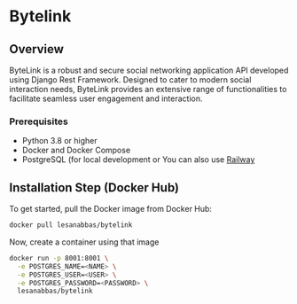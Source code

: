 # Bytelink

## Overview
ByteLink is a robust and secure social networking application API developed using Django Rest Framework. Designed to cater to modern social interaction needs, ByteLink provides an extensive range of functionalities to facilitate seamless user engagement and interaction.

### Prerequisites
- Python 3.8 or higher
- Docker and Docker Compose
- PostgreSQL (for local development or You can also use [Railway](https://railway.app/)

## Installation Step (Docker Hub)

To get started, pull the Docker image from Docker Hub:

```bash
docker pull lesanabbas/bytelink
```
Now, create a container using that image
```bash
docker run -p 8001:8001 \
  -e POSTGRES_NAME=<NAME> \
  -e POSTGRES_USER=<USER> \
  -e POSTGRES_PASSWORD=<PASSWORD> \
  lesanabbas/bytelink

```
